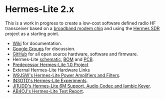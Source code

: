 Hermes-Lite 2.x
===============

This is a work in progress to create a low-cost software defined radio HF transceiver based on a [broadband modem chip](http://www.analog.com/en/broadband-products/broadband-codecs/ad9866/products/product.html) and using the [Hermes SDR](http://openhpsdr.org/wiki/index.php?title=HERMES) project as a starting point.

 * [Wiki](https://github.com/softerhardware/Hermes-Lite2/wiki) for documentation.
 * [Google Groups](https://groups.google.com/forum/#!forum/hermes-lite) for discussion.
 * [GitHub](https://github.com/softerhardware/Hermes-Lite2) for all open source hardware, software and firmware.
  * Hermes-Lite [schematic](https://github.com/softerhardware/Hermes-Lite2/raw/master/hardware/hl/hermeslite.pdf), [BOM](https://github.com/softerhardware/Hermes-Lite2/raw/master/hardware/hl/bom/bom.standard.pdf) and [PCB](https://github.com/softerhardware/Hermes-Lite2/tree/master/hardware/hl/gerber).
 * [Predecessor Hermes-Lite 1.0 Project](https://github.com/softerhardware/Hermes-Lite)
 * External Hermes-Lite Hardware Links
  * [W9JSW's Hermes-Lite Power Amplifiers and Filters](https://github.com/W9JSW/Hermes-Lite/tree/Amplifiers).
  * [IN3OTD's Hermes-Lite Experiments](http://www.qsl.net/in3otd/ham_radio/Hermes-Lite/Hermes-Lite.html).
  * [JI1UDD's Hermes-Lite 6M Support, Audio Codec and Iambic Keyer](https://github.com/ji1udd/Hermes-Lite/tree/6M).
  * [AB4OJ's Hermes-Lite Test Report](http://www.ab4oj.com/sdr/hermes_lite/hl_notes.pdf).

